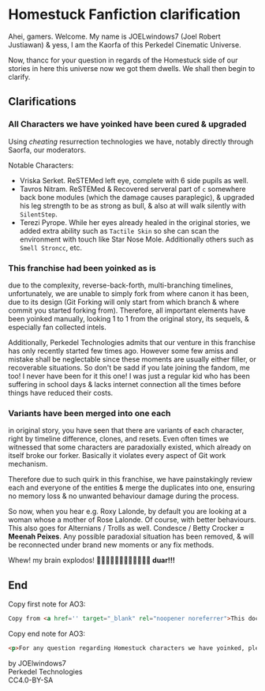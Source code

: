 # Homestuck Fanfiction clarification

Ahei, gamers. Welcome. My name is JOELwindows7 (Joel Robert Justiawan) & yess, I am the Kaorfa of this Perkedel Cinematic Universe.

Now, thancc for your question in regards of the Homestuck side of our stories in here this universe now we got them dwells. We shall then begin to clarify.

## Clarifications

### All Characters we have yoinked have been cured & upgraded

Using *cheating* resurrection technologies we have, notably directly through Saorfa, our moderators.

Notable Characters:

- Vriska Serket. ReSTEMed left eye, complete with 6 side pupils as well.
- Tavros Nitram. ReSTEMed & Recovered serveral part of `c` somewhere back bone modules (which the damage causes paraplegic), & upgraded his leg strength to be as strong as bull, & also at will walk silently with `SilentStep`.
- Terezi Pyrope. While her eyes already healed in the original stories, we added extra ability such as `Tactile Skin` so she can scan the environment with touch like Star Nose Mole. Additionally others such as `Smell Stroncc`, etc.

### This franchise had been yoinked as is

due to the complexity, reverse-back-forth, multi-branching timelines, unfortunately, we are unable to simply fork from where canon it has been, due to its design (Git Forking will only start from which branch & where commit you started forking from). Therefore, all important elements have been yoinked manually, looking 1 to 1 from the original story, its sequels, & especially fan collected intels.

Additionally, Perkedel Technologies admits that our venture in this franchise has only recently started few times ago. However some few amiss and mistake shall be neglectable since these moments are usually either filler, or recoverable situations. So don't be sadd if you late joining the fandom, me too! I never have been for it this one! I was just a regular kid who has been suffering in school days & lacks internet connection all the times before things have reduced their costs.

### Variants have been merged into one each

in original story, you have seen that there are variants of each character, right by timeline difference, clones, and resets. Even often times we witnessed that some characters are paradoxially existed, which already on itself broke our forker. Basically it violates every aspect of Git work mechanism.

Therefore due to such quirk in this franchise, we have painstakingly review each and everyone of the entities & merge the duplicates into one, ensuring no memory loss & no unwanted behaviour damage during the process.

So now, when you hear e.g. Roxy Lalonde, by default you are looking at a woman whose a mother of Rose Lalonde. Of course, with better behaviours. This also goes for Alternians / Trolls as well. Condesce / Betty Crocker **= Meenah Peixes**. Any possible paradoxial situation has been removed, & will be reconnected under brand new moments or any fix methods.

Whew! my brain explodos! **🤯🤯🤯🤯🤯🤯🤯🤯🤯🤯🤯🤯 duar!!!**

## End

Copy first note for AO3:

```html
Copy from <a href='' target="_blank" rel="noopener noreferrer">This document</a>.
```

Copy end note for AO3:

```html
<p>For any question regarding Homestuck characters we have yoinked, please <a href='https://github.com/Perkedel/After-Church/blob/master/Documents/Misc/Homestuck%20Clarifications.md' target="_blank" rel="noopener noreferrer">refer to this document</a>. Thancc, cool and good.</p>
```

by JOElwindows7  
Perkedel Technologies  
CC4.0-BY-SA
